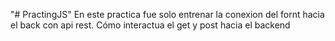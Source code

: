 "# PractingJS" 
En este practica fue solo entrenar la conexion del fornt hacia el back con api rest. 
Cómo interactua el get y post hacia el backend
